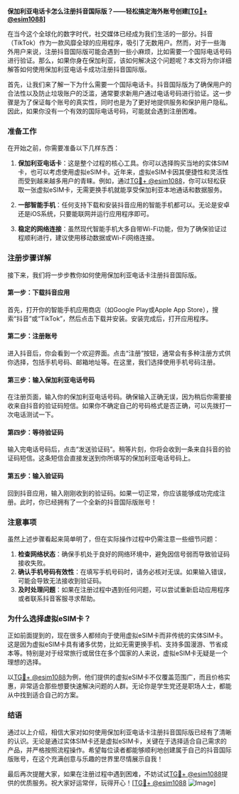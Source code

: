 **保加利亚电话卡怎么注册抖音国际版？——轻松搞定海外账号创建[[TG💪+ @esim1088](https://t.me/s/esim1088)]**

在当今这个全球化的数字时代，社交媒体已经成为我们生活的一部分。抖音（TikTok）作为一款风靡全球的应用程序，吸引了无数用户。然而，对于一些海外用户来说，注册抖音国际版可能会遇到一些小麻烦，比如需要一个国际电话号码进行验证。那么，如果你身在保加利亚，该如何解决这个问题呢？本文将为你详细解答如何使用保加利亚电话卡成功注册抖音国际版。

首先，让我们来了解一下为什么需要一个国际电话卡。抖音国际版为了确保用户的合法性以及防止垃圾账户的泛滥，通常要求新用户通过电话号码进行验证。这一步骤是为了保证每个账号的真实性，同时也是为了更好地提供服务和保护用户隐私。因此，如果你没有一个有效的国际电话号码，可能就会遇到注册困难。

### 准备工作

在开始之前，你需要准备以下几样东西：

1. **保加利亚电话卡**：这是整个过程的核心工具。你可以选择购买当地的实体SIM卡，也可以考虑使用虚拟eSIM卡。近年来，虚拟eSIM卡因其便捷性和灵活性而受到越来越多用户的青睐。例如，通过[TG💪+ @esim1088](https://t.me/s/esim1088)，你可以轻松获取一张虚拟eSIM卡，无需更换手机就能享受保加利亚本地通话和数据服务。
   
2. **一部智能手机**：任何支持下载和安装抖音应用的智能手机都可以。无论是安卓还是iOS系统，只要能联网并运行应用程序即可。

3. **稳定的网络连接**：虽然现代智能手机大多自带Wi-Fi功能，但为了确保验证过程顺利进行，建议使用移动数据或Wi-Fi网络连接。

### 注册步骤详解

接下来，我们将一步步教你如何使用保加利亚电话卡注册抖音国际版。

#### 第一步：下载抖音应用

首先，打开你的智能手机应用商店（如Google Play或Apple App Store），搜索“抖音”或“TikTok”，然后点击下载并安装。安装完成后，打开应用程序。

#### 第二步：注册账号

进入抖音后，你会看到一个欢迎界面。点击“注册”按钮，通常会有多种注册方式供你选择，包括手机号码、邮箱地址等。在这里，我们选择使用手机号码注册。

#### 第三步：输入保加利亚电话号码

在注册页面，输入你的保加利亚电话号码。确保输入正确无误，因为稍后你需要接收来自抖音的验证码短信。如果你不确定自己的号码格式是否正确，可以先拨打一次电话测试一下。

#### 第四步：等待验证码

输入完电话号码后，点击“发送验证码”。稍等片刻，你将会收到一条来自抖音的验证码短信。这条短信会直接发送到你所填写的保加利亚电话号码上。

#### 第五步：输入验证码

回到抖音应用，输入刚刚收到的验证码。如果一切正常，你应该能够成功完成注册。此时，你已经拥有了一个全新的抖音国际版账号！

### 注意事项

虽然上述步骤看起来简单明了，但在实际操作过程中仍需注意一些细节问题：

1. **检查网络状态**：确保手机处于良好的网络环境中，避免因信号弱而导致验证码接收失败。
2. **确认手机号码有效性**：在填写手机号码时，请务必核对无误。如果输入错误，可能会导致无法接收到验证码。
3. **及时处理问题**：如果在注册过程中遇到任何问题，可以尝试重新启动应用程序或者联系抖音客服寻求帮助。

### 为什么选择虚拟eSIM卡？

正如前面提到的，现在很多人都倾向于使用虚拟eSIM卡而非传统的实体SIM卡。这是因为虚拟eSIM卡具有诸多优势，比如无需更换手机、支持多国漫游、节省成本等。特别是对于经常旅行或居住在多个国家的人来说，虚拟eSIM卡无疑是一个理想的选择。

以[TG💪+ @esim1088](https://t.me/s/esim1088)为例，他们提供的虚拟eSIM卡不仅覆盖范围广，而且价格实惠，非常适合那些想要快速解决问题的人群。无论你是学生党还是职场人士，都能从中找到适合自己的方案。

### 结语

通过以上介绍，相信大家对如何使用保加利亚电话卡注册抖音国际版已经有了清晰的认识。无论是通过实体SIM卡还是虚拟eSIM卡，关键在于选择适合自己需求的产品，并严格按照流程操作。希望每位读者都能够顺利地创建属于自己的抖音国际版账号，在这个充满创意与乐趣的世界里尽情展示自我！

最后再次提醒大家，如果在注册过程中遇到困难，不妨试试[TG💪+ @esim1088](https://t.me/s/esim1088)提供的优质服务。祝大家好运常伴，玩得开心！[[TG💪+ @esim1088](https://t.me/s/esim1088) ![Image](https://i.postimg.cc/4NQfJmqS/Snipaste-2025-05-13-00-14-12.png)]